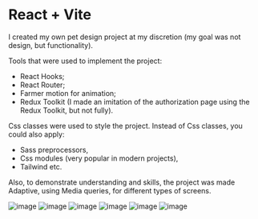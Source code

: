 # React + Vite

I created my own pet design project at my discretion (my goal was not design, but functionality).


Tools that were used to implement the project:
- React Hooks;
- React Router;
- Farmer motion for animation;
- Redux Toolkit (I made an imitation of the authorization page using the Redux Toolkit, but not fully).

  
Css classes were used to style the project. Instead of Сss classes, you could also apply:
- Sass preprocessors,
- Сss modules (very popular in modern projects),
- Tailwind etc.

  
Also, to demonstrate understanding and skills, the project was made Adaptive, using Media queries, for different types of screens.

  
![image](https://github.com/user-attachments/assets/95815ef5-3571-4db8-b399-2fa49b09ebfd)
![image](https://github.com/user-attachments/assets/cd653b62-6776-40ab-a458-688773f0178c)
![image](https://github.com/user-attachments/assets/82e56f11-70eb-4bb8-ac16-cbf6dc9ad0df)
![image](https://github.com/user-attachments/assets/89f44ce1-5c25-4f38-b5ec-ec3ba21fdef4)
![image](https://github.com/user-attachments/assets/921a371b-4bfc-4b40-a359-9e6af49eb444)
![image](https://github.com/user-attachments/assets/4999f752-2c44-4a56-9c84-8f914cc657a4)

